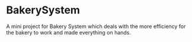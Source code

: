 # BakerySystem
A mini project for Bakery System which deals with the more efficiency for the bakery to work and made everything on hands.
